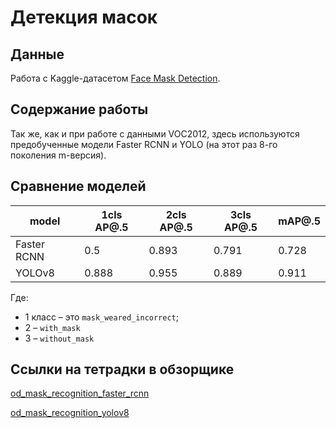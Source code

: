 # Детекция масок

## Данные

Работа с Kaggle-датасетом [Face Mask Detection](https://www.kaggle.com/datasets/andrewmvd/face-mask-detection/discussion/425708).

## Содержание работы

Так же, как и при работе с данными VOC2012, здесь используются предобученные модели Faster RCNN и YOLO (на этот раз 8-го поколения m-версия).

## Сравнение моделей

|model|1cls AP@.5|2cls AP@.5|3cls AP@.5|mAP@.5|
|-|-|-|-|-|
|Faster RCNN|0.5|0.893|0.791|0.728|
|YOLOv8|0.888|0.955|0.889|0.911|

Где:

* 1 класс – это `mask_weared_incorrect`;
* 2 – `with_mask`
* 3 – `without_mask`

## Ссылки на тетрадки в обзорщике

[od_mask_recognition_faster_rcnn]()

[od_mask_recognition_yolov8]()
